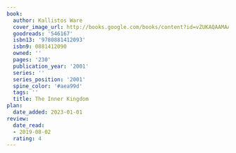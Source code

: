 ```yaml
---
book:
  author: Kallistos Ware
  cover_image_url: http://books.google.com/books/content?id=vZUKAQAAMAAJ&printsec=frontcover&img=1&zoom=1&source=gbs_api
  goodreads: '546167'
  isbn13: '9780881412093'
  isbn9: 0881412090
  owned: ''
  pages: '230'
  publication_year: '2001'
  series: ''
  series_position: '2001'
  spine_color: '#aea99d'
  tags: ''
  title: The Inner Kingdom
plan:
  date_added: 2023-01-01
review:
  date_read:
  - 2019-08-02
  rating: 4
---
```

